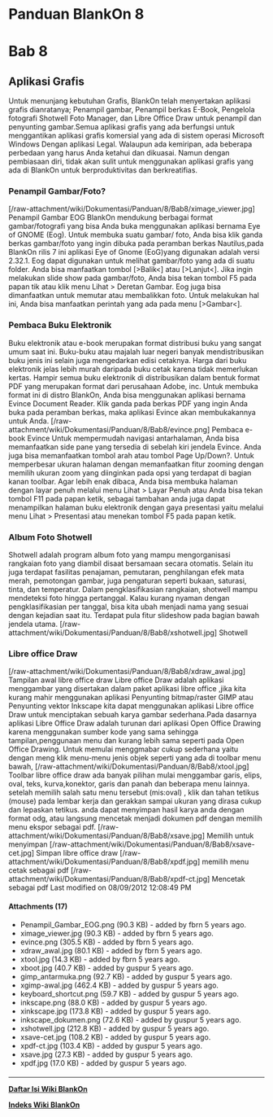 # Panduan BlankOn 8
# Bab 8
## Aplikasi Grafis
Untuk menunjang kebutuhan Grafis, BlankOn telah menyertakan aplikasi grafis
dianratanya; Penampil gambar, Penampil berkas E-Book, Pengelola fotografi
Shotwell Foto Manager, dan Libre Office Draw untuk penampil dan penyunting
gambar.Semua aplikasi grafis yang ada berfungsi untuk menggantikan aplikasi
grafis komersial yang ada di sistem operasi Microsoft Windows Dengan aplikasi
Legal. Walaupun ada kemiripan, ada beberapa perbedaan yang harus Anda ketahui
dan dikuasai. Namun dengan pembiasaan diri, tidak akan sulit untuk menggunakan
aplikasi grafis yang ada di BlankOn untuk berproduktivitas dan berkreatifias.
### Penampil Gambar/Foto?
[/raw-attachment/wiki/Dokumentasi/Panduan/8/Bab8/ximage_viewer.jpg]
Penampil Gambar EOG
BlankOn mendukung berbagai format gambar/fotografi yang bisa Anda buka
menggunakan aplikasi bernama Eye of GNOME (Eog). Untuk membuka suatu gambar/
foto, Anda bisa klik ganda berkas gambar/foto yang ingin dibuka pada peramban
berkas Nautilus,pada BlankOn rilis 7 ini aplikasi Eye of Gnome (EoG)yang
digunakan adalah versi 2.32.1.
Eog dapat digunakan untuk melihat gambar/foto yang ada di suatu folder. Anda
bisa manfaatkan tombol [>Balik<] atau [>Lanjut<]. Jika ingin melakukan slide
show pada gambar/foto, Anda bisa tekan tombol F5 pada papan tik atau klik menu
Lihat > Deretan Gambar. Eog juga bisa dimanfaatkan untuk memutar atau
membalikkan foto. Untuk melakukan hal ini, Anda bisa manfaatkan perintah yang
ada pada menu [>Gambar<].
### Pembaca Buku Elektronik
Buku elektronik atau e-book merupakan format distribusi buku yang sangat umum
saat ini. Buku-buku atau majalah luar negeri banyak mendistribusikan buku jenis
ini selain juga mengedarkan edisi cetaknya. Harga dari buku elektronik jelas
lebih murah daripada buku cetak karena tidak memerlukan kertas. Hampir semua
buku elektronik di distribusikan dalam bentuk format PDF yang merupakan format
dari perusahaan Adobe, inc. Untuk membuka format ini di distro BlankOn, Anda
bisa menggunakan aplikasi bernama Evince Document Reader. Klik ganda pada
berkas PDF yang ingin Anda buka pada peramban berkas, maka aplikasi Evince akan
membukakannya untuk Anda.
[/raw-attachment/wiki/Dokumentasi/Panduan/8/Bab8/evince.png]
Pembaca e-book Evince
Untuk mempermudah navigasi antarhalaman, Anda bisa memanfaatkan side pane yang
tersedia di sebelah kiri jendela Evince. Anda juga bisa memanfaatkan tombol
arah atau tombol Page Up/Down?.
Untuk memperbesar ukuran halaman dengan memanfaatkan fitur zooming dengan
memilih ukuran zoom yang diinginkan pada opsi yang terdapat di bagian kanan
toolbar. Agar lebih enak dibaca, Anda bisa membuka halaman dengan layar penuh
melalui menu Lihat > Layar Penuh atau Anda bisa tekan tombol F11 pada papan
ketik, sebagai tambahan anda juga dapat menampilkan halaman buku elektronik
dengan gaya presentasi yaitu melalui menu Lihat > Presentasi atau menekan
tombol F5 pada papan ketik.
### Album Foto Shotwell
Shotwell adalah program album foto yang mampu mengorganisasi rangkaian foto
yang diambil disaat bersamaan secara otomatis. Selain itu juga terdapat
fasilitas penajaman, pemutaran, penghilangan efek mata merah, pemotongan
gambar, juga pengaturan seperti bukaan, saturasi, tinta, dan temperatur. Dalam
pengklasifikasian rangkaian, shotwell mampu mendeteksi foto hingga pertanggal.
Kalau kurang nyaman dengan pengklasifikasian per tanggal, bisa kita ubah
menjadi nama yang sesuai dengan kejadian saat itu. Terdapat pula fitur
slideshow pada bagian bawah jendela utama.
[/raw-attachment/wiki/Dokumentasi/Panduan/8/Bab8/xshotwell.jpg]
Shotwell
### Libre office Draw
[/raw-attachment/wiki/Dokumentasi/Panduan/8/Bab8/xdraw_awal.jpg]
Tampilan awal libre office draw
Libre office Draw adalah aplikasi menggambar yang disertakan dalam paket
aplikasi libre office ,jika kita kurang mahir menggunakan aplikasi Penyunting
bitmap/raster GIMP atau Penyunting vektor Inkscape kita dapat menggunakan
aplikasi Libre office Draw untuk menciptakan sebuah karya gambar sederhana.Pada
dasarnya aplikasi Libre Office Draw adalah turunan dari aplikasi Open Office
Drawing karena menggunakan sumber kode yang sama sehingga tampilan,penggunaan
menu dan kurang lebih sama seperti pada Open Office Drawing. Untuk memulai
menggmabar cukup sederhana yaitu dengan meng klik menu-menu jenis objek seperti
yang ada di toolbar menu bawah,
[/raw-attachment/wiki/Dokumentasi/Panduan/8/Bab8/xtool.jpg]
Toolbar libre office draw
ada banyak pilihan mulai menggambar garis, elips, oval, teks, kurva,konektor,
garis dan panah dan beberapa menu lainnya. setelah memilih salah satu menu
tersebut (mis:oval) , klik dan tahan tetikus (mouse) pada lembar kerja dan
gerakkan sampai ukuran yang dirasa cukup dan lepaskan tetikus. anda dapat
menyimpan hasil karya anda dengan format odg, atau langsung mencetak menjadi
dokumen pdf dengan memilih menu ekspor sebagai pdf.
[/raw-attachment/wiki/Dokumentasi/Panduan/8/Bab8/xsave.jpg]
Memilih untuk menyimpan
[/raw-attachment/wiki/Dokumentasi/Panduan/8/Bab8/xsave-cet.jpg]
Simpan libre office draw
[/raw-attachment/wiki/Dokumentasi/Panduan/8/Bab8/xpdf.jpg]
memilih menu cetak sebagai pdf
[/raw-attachment/wiki/Dokumentasi/Panduan/8/Bab8/xpdf-ct.jpg]
Mencetak sebagai pdf
Last modified on 08/09/2012 12:08:49 PM
#### Attachments (17)
  * Penampil_Gambar_EOG.png​ (90.3 KB) - added by fbrn 5 years ago.
  * ximage_viewer.jpg​ (90.3 KB) - added by fbrn 5 years ago.
  * evince.png​ (305.5 KB) - added by fbrn 5 years ago.
  * xdraw_awal.jpg​ (80.1 KB) - added by fbrn 5 years ago.
  * xtool.jpg​ (14.3 KB) - added by fbrn 5 years ago.
  * xboot.jpg​ (40.7 KB) - added by guspur 5 years ago.
  * gimp_antarmuka.png​ (92.7 KB) - added by guspur 5 years ago.
  * xgimp-awal.jpg​ (462.4 KB) - added by guspur 5 years ago.
  * keyboard_shortcut.png​ (59.7 KB) - added by guspur 5 years ago.
  * inkscape.png​ (88.0 KB) - added by guspur 5 years ago.
  * xinkscape.jpg​ (173.8 KB) - added by guspur 5 years ago.
  * inkscape_dokumen.png​ (72.6 KB) - added by guspur 5 years ago.
  * xshotwell.jpg​ (212.8 KB) - added by guspur 5 years ago.
  * xsave-cet.jpg​ (108.2 KB) - added by guspur 5 years ago.
  * xpdf-ct.jpg​ (103.4 KB) - added by guspur 5 years ago.
  * xsave.jpg​ (27.3 KB) - added by guspur 5 years ago.
  * xpdf.jpg​ (17.0 KB) - added by guspur 5 years ago.
#### 
    
 
 
 
 
 
---
[**Daftar Isi Wiki BlankOn**](/wiki/DaftarIsi/index.html)
 
[**Indeks Wiki BlankOn**](/wiki/Indeks.html)
